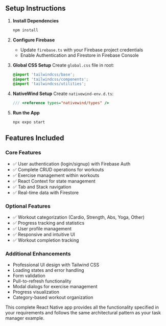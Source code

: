 ## Setup Instructions

1. **Install Dependencies**
   ```bash
   npm install
   ```

2. **Configure Firebase**
   - Update `firebase.ts` with your Firebase project credentials
   - Enable Authentication and Firestore in Firebase Console

3. **Global CSS Setup**
   Create `global.css` file in root:
   ```css
   @import 'tailwindcss/base';
   @import 'tailwindcss/components';
   @import 'tailwindcss/utilities';
   ```

4. **NativeWind Setup**
   Create `nativewind-env.d.ts`:
   ```typescript
   /// <reference types="nativewind/types" />
   ```

5. **Run the App**
   ```bash
   npx expo start
   ```

## Features Included

### Core Features
- ✅ User authentication (login/signup) with Firebase Auth
- ✅ Complete CRUD operations for workouts
- ✅ Exercise management within workouts
- ✅ React Context for state management
- ✅ Tab and Stack navigation
- ✅ Real-time data with Firestore

### Optional Features
- ✅ Workout categorization (Cardio, Strength, Abs, Yoga, Other)
- ✅ Progress tracking and statistics
- ✅ User profile management
- ✅ Responsive and intuitive UI
- ✅ Workout completion tracking

### Additional Enhancements
- Professional UI design with Tailwind CSS
- Loading states and error handling
- Form validation
- Pull-to-refresh functionality
- Modal dialogs for exercise management
- Progress visualization
- Category-based workout organization

This complete React Native app provides all the functionality specified in your requirements and follows the same architectural pattern as your task manager example.
